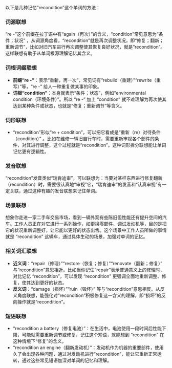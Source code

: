 以下是几种记忆“recondition”这个单词的方法：

### 词源联想
“re -”这个前缀在拉丁语中有“again（再次）”的含义，“condition”常见意思为“条件；状况” ，从词源角度看，“recondition”就是再次调整状况，即“修复；翻新；重新调节”，比如对旧汽车进行再次调整使其恢复良好状况，就是“recondition”。这样联想有助于从单词根源理解记忆其含义。

### 词根词缀联想
 - **前缀“re -”**：表示“重新，再一次”，常见词有“rebuild（重建）”“rewrite（重写）”等，“re -” 给人一种重复做某事的印象。
 - **词根“condition”**：本身就表示“条件；状态”，例如“environmental condition（环境条件）”。所以 “re -” 加上 “condition” 就不难理解为再次使其达到某种条件或状态，也就是“修复；重新调节”等含义。

### 词形联想
 - “recondition”形似“re + condition”，可以把它看成是“重新（re）对待条件（condition）” 。比如在维修一辆旧自行车时，需要重新审视各个部件的条件，对其进行调整，这个过程就是“recondition”。这种词形拆分联想能让单词记忆更有逻辑性。

### 发音联想
“recondition”发音类似“瑞肯迪审”，可以联想为：当要对某样东西进行修复翻新（recondition）时，需要很认真地“审视”它，“瑞肯迪审”的发音和“认真审视”有一定关联，通过这种有趣的发音联想来记住单词。

### 场景联想
想象你走进一家二手车交易市场，看到一辆外观有些陈旧但性能还有提升空间的汽车。工作人员正在对它进行一系列操作，如更换零部件、调试发动机等，目的是把它的状况重新调整好，让它能以更好的状态出售。这个场景中工作人员所做的事情就是 “recondition” 这辆车，通过具体生动的场景，加强对单词的记忆。

### 相关词汇联想
 - **近义词**：“repair（修理）”“restore（恢复；修复）”“renovate（翻新；修复）” 与“recondition”意思相近。比如当你记住“repair”表示普通意义上的修理时，对比记忆 “recondition”，可以发现 “recondition” 更强调全面地重新调整、修复，使其达到更好的状态。
 - **反义词**：“damage（损坏）”“ruin（毁坏）” 等与“recondition”意思相反。从反义角度联想，能强化对“recondition”积极修复这一含义的理解，即“损坏”的反向操作就是“recondition”。

### 短语联想
 - “recondition a battery（修复电池）”：在生活中，电池使用一段时间后性能下降，可能就需要重新调节或修复，记住这个短语，就能想到 “recondition” 在这种情境下“修复”的含义。
 - “recondition an engine（翻新发动机）”：发动机作为机器的重要部件，使用久了会出现各种问题，通过对发动机进行“recondition”，能让它重新正常运转，通过这些常见短语加深对单词的记忆和理解。 
